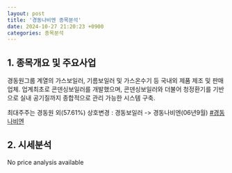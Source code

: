 ```yaml
---
layout: post
title: '경동나비엔 종목분석'
date: 2024-10-27 21:20:23 +0900
categories: 종목분석
---
```


## 1. 종목개요 및 주요사업

경동원그룹 계열의 가스보일러, 기름보일러 및 가스온수기 등 국내외 제품 제조 및 판매업체. 업계최초로 콘덴싱보일러를 개발했으며, 콘덴싱보일러와 더불어 청정환기를 기반으로 실내 공기질까지 종합적으로 관리 가능한 시스템 구축.

최대주주는 경동원 외(57.61%) 상호변경 : 경동보일러 -> 경동나비엔(06년9월)
[#경동나비엔](#)

## 2. 시세분석

No price analysis available
